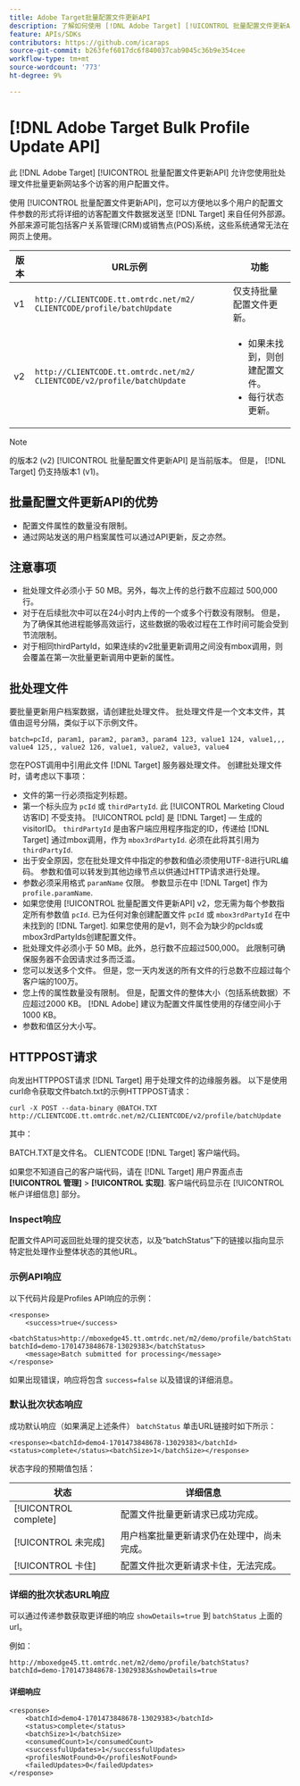 ```yaml
---
title: Adobe Target批量配置文件更新API
description: 了解如何使用 [!DNL Adobe Target] [!UICONTROL 批量配置文件更新API] 将多个访客的配置文件数据发送到 [!DNL Target].
feature: APIs/SDKs
contributors: https://github.com/icaraps
source-git-commit: b263fef6017dc6f840037cab9045c36b9e354cee
workflow-type: tm+mt
source-wordcount: '773'
ht-degree: 9%

---
```


# [!DNL Adobe Target Bulk Profile Update API]

此 [!DNL Adobe Target] [!UICONTROL 批量配置文件更新API] 允许您使用批处理文件批量更新网站多个访客的用户配置文件。

使用 [!UICONTROL 批量配置文件更新API]，您可以方便地以多个用户的配置文件参数的形式将详细的访客配置文件数据发送至 [!DNL Target] 来自任何外部源。 外部来源可能包括客户关系管理(CRM)或销售点(POS)系统，这些系统通常无法在网页上使用。

| 版本 | URL示例 | 功能 |
| --- | --- | --- |
| v1 | `http://CLIENTCODE.tt.omtrdc.net/m2/ CLIENTCODE/profile/batchUpdate` | 仅支持批量配置文件更新。 |
| v2 | `http://CLIENTCODE.tt.omtrdc.net/m2/ CLIENTCODE/v2/profile/batchUpdate` | <ul><li>如果未找到，则创建配置文件。</li><li>每行状态更新。</li></ul> |

>[!NOTE]
>
>的版本2 (v2) [!UICONTROL 批量配置文件更新API] 是当前版本。 但是， [!DNL Target] 仍支持版本1 (v1)。

## 批量配置文件更新API的优势

* 配置文件属性的数量没有限制。
* 通过网站发送的用户档案属性可以通过API更新，反之亦然。

## 注意事项

* 批处理文件必须小于 50 MB。另外，每次上传的总行数不应超过 500,000 行。
* 对于在后续批次中可以在24小时内上传的一个或多个行数没有限制。 但是，为了确保其他进程能够高效运行，这些数据的吸收过程在工作时间可能会受到节流限制。
* 对于相同thirdPartyId，如果连续的v2批量更新调用之间没有mbox调用，则会覆盖在第一次批量更新调用中更新的属性。

## 批处理文件

要批量更新用户档案数据，请创建批处理文件。 批处理文件是一个文本文件，其值由逗号分隔，类似于以下示例文件。

``````
batch=pcId, param1, param2, param3, param4 123, value1 124, value1,,, value4 125,, value2 126, value1, value2, value3, value4
``````

您在POST调用中引用此文件 [!DNL Target] 服务器处理文件。 创建批处理文件时，请考虑以下事项：

* 文件的第一行必须指定列标题。
* 第一个标头应为 `pcId` 或 `thirdPartyId`. 此 [!UICONTROL Marketing Cloud访客ID] 不受支持。 [!UICONTROL pcId] 是 [!DNL Target] — 生成的visitorID。 `thirdPartyId` 是由客户端应用程序指定的ID，传递给 [!DNL Target] 通过mbox调用，作为 `mbox3rdPartyId`. 必须在此将其引用为 `thirdPartyId`.
* 出于安全原因，您在批处理文件中指定的参数和值必须使用UTF-8进行URL编码。 参数和值可以转发到其他边缘节点以供通过HTTP请求进行处理。
* 参数必须采用格式 `paramName` 仅限。 参数显示在中 [!DNL Target] 作为 `profile.paramName`.
* 如果您使用 [!UICONTROL 批量配置文件更新API] v2，您无需为每个参数指定所有参数值 `pcId`. 已为任何对象创建配置文件 `pcId` 或 `mbox3rdPartyId` 在中未找到的 [!DNL Target]. 如果您使用的是v1，则不会为缺少的pcIds或mbox3rdPartyIds创建配置文件。
* 批处理文件必须小于 50 MB。此外，总行数不应超过500,000。 此限制可确保服务器不会因请求过多而泛滥。
* 您可以发送多个文件。 但是，您一天内发送的所有文件的行总数不应超过每个客户端的100万。
* 您上传的属性数量没有限制。 但是，配置文件的整体大小（包括系统数据）不应超过2000 KB。 [!DNL Adobe] 建议为配置文件属性使用的存储空间小于1000 KB。
* 参数和值区分大小写。

## HTTPPOST请求

向发出HTTPPOST请求 [!DNL Target] 用于处理文件的边缘服务器。 以下是使用curl命令获取文件batch.txt的示例HTTPPOST请求：

``````
curl -X POST --data-binary @BATCH.TXT http://CLIENTCODE.tt.omtrdc.net/m2/CLIENTCODE/v2/profile/batchUpdate
``````

其中：

BATCH.TXT是文件名。 CLIENTCODE [!DNL Target] 客户端代码。

如果您不知道自己的客户端代码，请在 [!DNL Target] 用户界面点击 **[!UICONTROL 管理]** > **[!UICONTROL 实现]**. 客户端代码显示在 [!UICONTROL 帐户详细信息] 部分。

### Inspect响应

配置文件API可返回批处理的提交状态，以及“batchStatus”下的链接以指向显示特定批处理作业整体状态的其他URL。

### 示例API响应

以下代码片段是Profiles API响应的示例：

```
<response>
    <success>true</success>
    <batchStatus>http://mboxedge45.tt.omtrdc.net/m2/demo/profile/batchStatus?batchId=demo-1701473848678-13029383</batchStatus>
    <message>Batch submitted for processing</message>
</response>
```

如果出现错误，响应将包含 `success=false` 以及错误的详细消息。

### 默认批次状态响应

成功默认响应（如果满足上述条件） `batchStatus` 单击URL链接时如下所示：

```
<response><batchId>demo4-1701473848678-13029383</batchId><status>complete</status><batchSize>1</batchSize></response>
```

状态字段的预期值包括：

| 状态 | 详细信息 |
| --- | --- |
| [!UICONTROL complete] | 配置文件批量更新请求已成功完成。 |
| [!UICONTROL 未完成] | 用户档案批量更新请求仍在处理中，尚未完成。 |
| [!UICONTROL 卡住] | 配置文件批次更新请求卡住，无法完成。 |

### 详细的批次状态URL响应

可以通过传递参数获取更详细的响应 `showDetails=true` 到 `batchStatus` 上面的url。

例如：

```
http://mboxedge45.tt.omtrdc.net/m2/demo/profile/batchStatus?batchId=demo-1701473848678-13029383&showDetails=true
```

#### 详细响应

```
<response>
    <batchId>demo4-1701473848678-13029383</batchId>
    <status>complete</status>
    <batchSize>1</batchSize>
    <consumedCount>1</consumedCount>
    <successfulUpdates>1</successfulUpdates>
    <profilesNotFound>0</profilesNotFound>
    <failedUpdates>0</failedUpdates>
</response>
```
